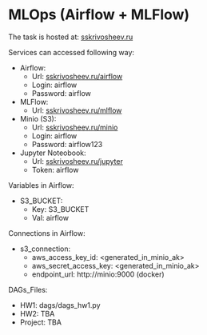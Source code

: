 # MLOps (Airflow + MLFlow)

The task is hosted at: [sskrivosheev.ru](http://sskrivosheev.ru/)

Services can accessed following way:
- Airflow:  
    * Url:          [sskrivosheev.ru/airflow](http://sskrivosheev.ru/airflow)
    * Login:        airflow
    * Password:     airflow
- MLFlow:  
    * Url:          [sskrivosheev.ru/mlflow](http://sskrivosheev.ru/mlflow)
- Minio (S3):  
    * Url:          [sskrivosheev.ru/minio](http://sskrivosheev.ru/minio)
    * Login:        airflow
    * Password:     airflow123
- Jupyter Noteobook:  
    * Url:          [sskrivosheev.ru/jupyter](http://sskrivosheev.ru/jupyter)
    * Token:        airflow

Variables in Airflow:
- S3_BUCKET:  
    * Key: S3_BUCKET   
    * Val: airflow

Connections in Airflow:
- s3_connection:  
    * aws_access_key_id:        <generated_in_minio_ak>
    * aws_secret_access_key:    <generated_in_minio_ak>
    * endpoint_url:             http://minio:9000 (docker)

DAGs_Files:
- HW1:      dags/dags_hw1.py
- HW2:      TBA
- Project:  TBA